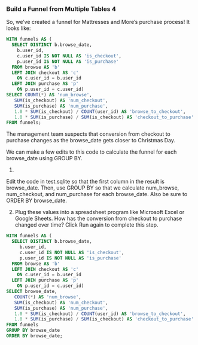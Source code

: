 ### Build a Funnel from Multiple Tables 4 

So, we’ve created a funnel for Mattresses and More’s purchase process! It looks like:

```sql
WITH funnels AS (
  SELECT DISTINCT b.browse_date,
    b.user_id,
    c.user_id IS NOT NULL AS 'is_checkout',
    p.user_id IS NOT NULL AS 'is_purchase'
  FROM browse AS 'b'
  LEFT JOIN checkout AS 'c'
    ON c.user_id = b.user_id
  LEFT JOIN purchase AS 'p'
    ON p.user_id = c.user_id)
SELECT COUNT(*) AS 'num_browse',
   SUM(is_checkout) AS 'num_checkout',
   SUM(is_purchase) AS 'num_purchase',
   1.0 * SUM(is_checkout) / COUNT(user_id) AS 'browse_to_checkout',
   1.0 * SUM(is_purchase) / SUM(is_checkout) AS 'checkout_to_purchase'
FROM funnels;
```

The management team suspects that conversion from checkout to purchase changes as the browse_date gets closer to Christmas Day.

We can make a few edits to this code to calculate the funnel for each browse_date using GROUP BY.

1.
Edit the code in test.sqlite so that the first column in the result is browse_date.
Then, use GROUP BY so that we calculate num_browse, num_checkout, and num_purchase for each browse_date.
Also be sure to ORDER BY browse_date.

2. Plug these values into a spreadsheet program like Microsoft Excel or Google Sheets.
How has the conversion from checkout to purchase changed over time?
Click Run again to complete this step.

```sql
WITH funnels AS (
  SELECT DISTINCT b.browse_date,
     b.user_id,
     c.user_id IS NOT NULL AS 'is_checkout',
     p.user_id IS NOT NULL AS 'is_purchase'
  FROM browse AS 'b'
  LEFT JOIN checkout AS 'c'
    ON c.user_id = b.user_id
  LEFT JOIN purchase AS 'p'
    ON p.user_id = c.user_id)
SELECT browse_date,
   COUNT(*) AS 'num_browse',
   SUM(is_checkout) AS 'num_checkout',
   SUM(is_purchase) AS 'num_purchase',
   1.0 * SUM(is_checkout) / COUNT(user_id) AS 'browse_to_checkout',
   1.0 * SUM(is_purchase) / SUM(is_checkout) AS 'checkout_to_purchase'
FROM funnels
GROUP BY browse_date
ORDER BY browse_date;
```

